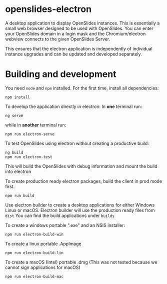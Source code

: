 # openslides-electron

A desktop application to display OpenSlides instances.
This is essentially a small web browser designed to be used with OpenSlides. You can enter your OpenSlides domain in a login mask and the Chromium/electron webview connects to the given OpenSlides Server.

This ensures that the electron application is independently of individual instance upgrades and can be updated and developed separately.

# Building and development

You need `node` and `npm` installed.
For the first time, install all dependencies:

    npm install

To develop the application directly in electron:
In **one** terminal run:

    ng serve

while in **another** terminal run:

    npm run electron-serve

To test OpenSlides using electron without creating a productive build:

    ng build
    npm run electron-test

This will build the OpenSlides with debug information and mount the build into electron

To create production ready electron packages, build the client in prod mode first.

    npm run build

Use electron builder to create a desktop applications for either Windows Linux or macOS.
Electron builder will use the production ready files from `dist`
You can find the build applications under `builds`

To create a windows portable ".exe" and an NSIS installer:

    npm run electron-build-win

To create a linux portable .AppImage

    npm run electron-build-lin

To create a macOS (Intel) portable .dmg
(This was not tested because we cannot sign applications for macOS)

    npm run electron-build-mac
